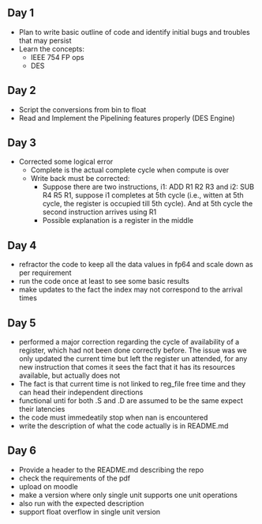 ## Day 1

- Plan to write basic outline of code and identify initial bugs and troubles that may persist 
- Learn the concepts:
    - IEEE 754 FP ops
    - DES

## Day 2

- Script the conversions from bin to float
- Read and Implement the Pipelining features properly (DES Engine)

## Day 3

- Corrected some logical error
    - Complete is the actual complete cycle when compute is over
    - Write back must be corrected:
        - Suppose there are two instructions, i1: ADD R1 R2 R3 and i2: SUB R4 R5 R1, suppose i1 completes at 5th cycle (i.e., witten at 5th cycle, the register is occupied till 5th cycle). And at 5th cycle the second instruction arrives using R1
        - Possible explanation is a register in the middle

## Day 4

- refractor the code to keep all the data values in fp64 and scale down as per requirement
- run the code once at least to see some basic results
- make updates to the fact the index may not correspond to the arrival times

## Day 5

- performed a major correction regarding the cycle of availability of a register, which had not been done correctly before. The issue was we only updated the current time but left the register un attended, for any new instruction that comes it sees the fact that it has its resources available, but actually does not
- The fact is that current time is not linked to reg_file free time and they can head their independent directions
- functional unti for both .S and .D are assumed to be the same expect their latencies
- the code must immedeatily stop when nan is encountered
- write the description of what the code actually is in README.md

## Day 6

- Provide a header to the README.md describing the repo
- check the requirements of the pdf
- upload on moodle
- make a version where only single unit supports one unit operations
- also run with the expected description
- support float overflow in single unit version